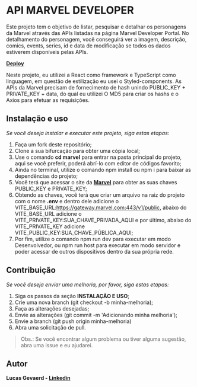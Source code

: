 # API MARVEL DEVELOPER

Este projeto tem o objetivo de listar, pesquisar e detalhar os personagens da Marvel através das APIs listadas na página Marvel Developer Portal. No detalhamento do personagem, você conseguirá ver a imagem, descrição, comics, events, series, id e data de modificação se todos os dados estiverem disponíveis pelas APIs.

**[Deploy](https://marvel-lucaasgevaerd.vercel.app)**

Neste projeto, eu utilizei a React como framework e TypeScript como linguagem, em questão de estilização eu usei o Styled-components. As APIs da Marvel precisam de fornecimento de hash unindo PUBLIC_KEY + PRIVATE_KEY + data, do qual eu utilizei O MD5 para criar os hashs e o Axios para efetuar as requisições.





## Instalação e uso

*Se você deseja instalar e executar este projeto, siga estas etapas:*

1. Faça um fork deste repositório;
2. Clone a sua bifurcação para obter uma cópia local;
3. Use o comando **cd marvel** para entrar na pasta principal do projeto, aqui se você preferir, poderá abrí-lo com editor de códigos favorito;
4. Ainda no terminal, utilize o comando npm install ou npm i para baixar as dependências do projeto;
5. Você terá que acessar o site da **[Marvel](https://developer.marvel.com/)** para obter as suas chaves PUBLIC_KEY e PRIVATE_KEY;
6. Obtendo as chaves, você terá que criar um arquivo na raiz do projeto com o nome **.env** e dentro dele adicione o VITE_BASE_URL:https://gateway.marvel.com:443/v1/public, abaixo do VITE_BASE_URL adicione o VITE_PRIVATE_KEY:SUA_CHAVE_PRIVADA_AQUI e por último, abaixo do VITE_PRIVATE_KEY adicione VITE_PUBLIC_KEY:SUA_CHAVE_PÚBLICA_AQUI;
7. Por fim, utilize o comando npm run dev para executar em modo Desenvolvedor, ou npm run host para executar em modo servidor e poder acessar de outros dispositivos dentro da sua própria rede.





## Contribuição

*Se você deseja enviar uma melhoria, por favor, siga estas etapas:*

1. Siga os passos da seção **INSTALAÇÃO E USO**;
2. Crie uma nova branch (git checkout -b minha-melhoria);
3. Faça as alterações desejadas;
4. Envie as alterações (git commit -m 'Adicionando minha melhoria');
5. Envie a branch (git push origin minha-melhoria)
6. Abra uma solicitação de pull.

> Obs.: Se você encontrar algum problema ou tiver alguma sugestão, abra uma issue e eu ajudarei.





## Autor

**Lucas Gevaerd - [Linkedin](https://br.linkedin.com/in/lucaasgevaerd)**
